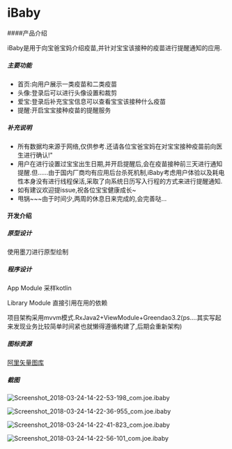 # iBaby
####产品介绍

iBaby是用于向宝爸宝妈介绍疫苗,并针对宝宝该接种的疫苗进行提醒通知的应用.

##### 主要功能

- 首页:向用户展示一类疫苗和二类疫苗
- 头像:登录后可以进行头像设置和裁剪
- 爱宝:登录后补充宝宝信息可以查看宝宝该接种什么疫苗
- 提醒:开启宝宝接种疫苗的提醒服务

##### 补充说明

- 所有数据均来源于网络,仅供参考.还请各位宝爸宝妈在对宝宝接种疫苗前向医生进行确认!" 
- 用户在进行设置过宝宝出生日期,并开启提醒后,会在疫苗接种前三天进行通知提醒.但......由于国内厂商均有应用后台杀死机制,iBaby考虑用户体验以及耗电性本身没有进行线程保活,采取了向系统日历写入行程的方式来进行提醒通知.
- 如有建议欢迎提issue,祝各位宝宝健康成长~
- 甩锅~~~由于时间少,两周的休息日来完成的,会完善哒...

#### 开发介绍

##### 原型设计

使用墨刀进行原型绘制

##### 程序设计

App Module 采样kotlin

Library Module 直接引用在用的依赖

项目架构采用mvvm模式.RxJava2+ViewModule+Greendao3.2(ps....其实写起来发现业务比较简单时间紧也就懒得遵循构建了,后期会重新架构)

##### 图标资源

[阿里矢量图库](http://www.iconfont.cn/?spm=a313x.7781069.1998910419.d4d0a486a)

##### 截图

![Screenshot_2018-03-24-14-22-53-198_com.joe.ibaby](https://ws3.sinaimg.cn/large/006tNc79ly1fpo1zfkfmzj30u01hck2s.jpg)

![Screenshot_2018-03-24-14-22-36-955_com.joe.ibaby](https://ws1.sinaimg.cn/large/006tNc79ly1fpo1zhppt0j30u01hcgu5.jpg)

![Screenshot_2018-03-24-14-22-41-823_com.joe.ibaby](https://ws1.sinaimg.cn/large/006tNc79ly1fpo1zhatlkj30u01hcjxs.jpg)

![Screenshot_2018-03-24-14-22-56-101_com.joe.ibaby](https://ws4.sinaimg.cn/large/006tNc79ly1fpo1zgd8chj30u01hctdg.jpg)